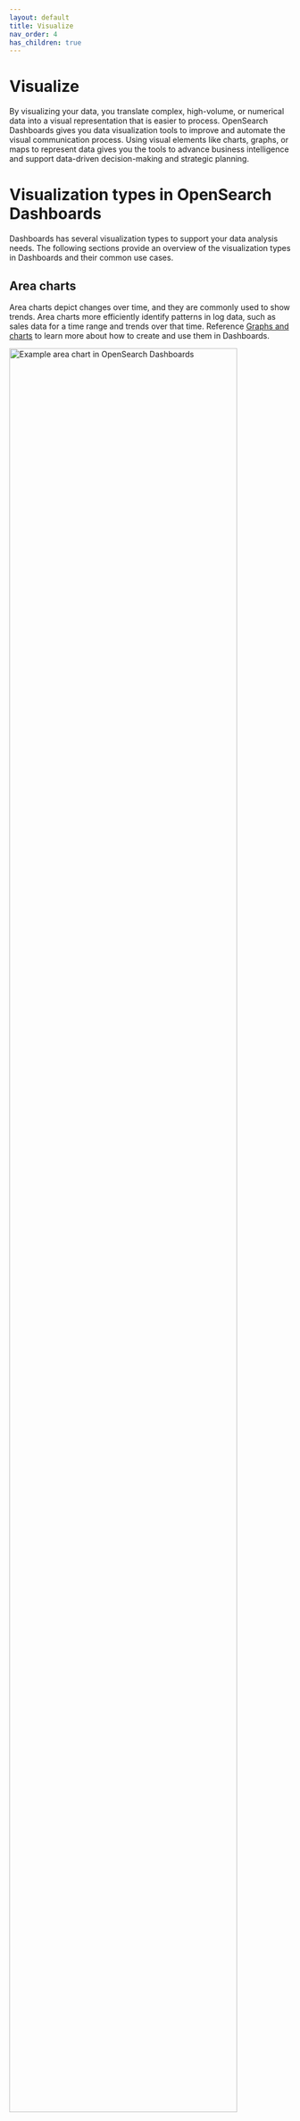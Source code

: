 ```yaml
---
layout: default
title: Visualize
nav_order: 4
has_children: true
---
```


# Visualize

By visualizing your data, you translate complex, high-volume, or numerical data into a visual representation that is easier to process. OpenSearch Dashboards gives you data visualization tools to improve and automate the visual communication process. Using visual elements like charts, graphs, or maps to represent data gives you the tools to advance business intelligence and support data-driven decision-making and strategic planning.

# Visualization types in OpenSearch Dashboards

Dashboards has several visualization types to support your data analysis needs. The following sections provide an overview of the visualization types in Dashboards and their common use cases.

## Area charts

Area charts depict changes over time, and they are commonly used to show trends. Area charts more efficiently identify patterns in log data, such as sales data for a time range and trends over that time. Reference [Graphs and charts]({{site.url}}{{site.baseurl}}/dashboards/visualize/graphs-and-charts) to learn more about how to create and use them in Dashboards.

 <img src="{{site.url}}{{site.baseurl}}/images/area-chart-1.png" alt="Example area chart in OpenSearch Dashboards" height="90%">

## Bar charts

Bar charts, vertical or horizontal, compare categorical data and depict changes of a variable over a period of time. Reference [Graphs and charts]({{site.url}}{{site.baseurl}}/dashboards/visualize/graphs-and-charts) to learn more about how to create and use them in Dashboards.

<table style="table-layout: fixed ; width: 100%;">
<tbody>
<tr style="text-align: center; vertical-align:center;">
<td><img src="{{site.url}}{{site.baseurl}}/images/bar-chart-1.png" alt="Example vertical bar chart in OpenSearch Dashboards" height="100"></td>
<td><img src="{{site.url}}{{site.baseurl}}/images/bar-horizontal-1.png" alt="Example horizontal bar chart in OpenSearch Dashboards" height="100"></td>
</tr>
<tr style="text-align: center; vertical-align:top; font-weight: bold; color: rgb(0,59,92)">
<td>Vertical bar chart</td>
<td>Horizontal bar chart</td>
</tr>
</tbody>
</table>

## Controls

Controls is a panel, instead of a visualization type, added to a dashboard to filter data. Controls gives users the capability to add interactive inputs to a dashboard. You can create two types of controls in Dashboards: **Options list** and **Range slider**. **Options list** is a dropdown options list that allows filtering of data by a terms aggregation, such as `machine.os.keyword`. **Range slider** allows filtering within specified value ranges, such as `hour_of_day`.  

<img src="{{site.url}}{{site.baseurl}}/images/controls-1.png" alt="Example visualization using controls to filter data in OpenSearch Dashboards" height="100">

## Data tables

Data tables, or tables, show your raw data in tabular form. 
Reference [Data tables]({{site.url}}{{site.baseurl}}/dashboards/visualize/tables) to learn how to create and use them in Dashboards.

<img src="{{site.url}}{{site.baseurl}}/images/data-table-1.png" alt="Example data table in OpenSearch Dashboards" height="100">

## Gantt charts

Gantt charts show the start, end, and duration of unique events in a sequence. Gantt charts are useful in trace analytics, telemetry, and anomaly detection use cases where you want to understand interactions and dependencies between various events in a schedule. **Gantt chart** is currently a plugin, instead of built-in, visualization type in Dashboards. Reference [Gantt charts]({{site.url}}{{site.baseurl}}/dashboards/visualize/gantt/) to learn how to create and use them in Dashboards.

<img src="{{site.url}}{{site.baseurl}}/images/gantt-chart.png" alt="Example Gantt chart in OpenSearch Dashboards" height="100">

## Gauge charts

Gauge charts look similar to an analog speedometer that reads left to right from zero. They display how much there is of the thing you are measuring, and this measurement can exist alone or in relation to another measurement, such as tracking performance against benchmarks or goals. Reference [Gauge charts]({{site.url}}{{site.baseurl}}/dashboards/visualize/gauge) to learn how to create and use them in Dashboards.

<img src="{{site.url}}{{site.baseurl}}/images/gauge-1.png" alt="Example gauge chart in OpenSearch Dashboards" width="90%">

## Heat maps

A heat map is a view of a histogram (a graphical representation of the distribution of numerical data) over time. Instead of using bar height as a representation of frequency, as with a histogram, heat maps use cells, or coloring a cell proportional to the number of values. Reference [Heat maps]({{site.url}}{{site.baseurl}}/dashboards/visualize/heat-maps) to learn how to create and use them in Dashboards.

<img src="{{site.url}}{{site.baseurl}}/images/heat-map-1.png" alt="Example heat map in OpenSearch Dashboards" height="65">

## Line graphs

Line charts compare changes in measure values over a period of time, such as gross sales by month or gross sales and net sales by month. Reference [Graphs and charts]({{site.url}}{{site.baseurl}}/dashboards/visualize/graphs-and-charts) to learn more about how to create and use them in Dashboards.

<img src="{{site.url}}{{site.baseurl}}/images/line-1.png" alt="Example line graph in OpenSearch Dashboards" height="100">

## Maps
### Coordinate maps

Coordinate maps show location-based data on a map. Use coordinate maps to visualize GPS data (latitude and longitude coordinates) on a map. For information about OpenSearch-supported coordinate field types, see [Geographic field types]({{site.url}}{{site.baseurl}}/opensearch/supported-field-types/geo-shape/) and [Cartesian field types]({{site.url}}{{site.baseurl}}/opensearch/supported-field-types/xy/).

### Region maps

Region maps show patterns and trends across geographic locations. A region map is one of the basemaps in Dashboards. For information about creating custom vector maps in Dashboards, see [Region map visualizations](https://opensearch.org/docs/latest/dashboards/geojson-regionmaps/).

See [Maps]({{site.url}}{{site.baseurl}}/dashboards/visualize/maps/) to learn how to create and use them in Dashboards. 

<img src="{{site.url}}{{site.baseurl}}/images/map-1.png" alt="Example coordinate map in OpenSearch Dashboards" height="100">

## Markdown

Markdown is a the markup language used in Dashboards to provide context to your data visualizations. Using Markdown, you can display information and instructions along with the visualization. Reference [Markdown]({{site.url}}{{site.baseurl}}/dashboards/visualize/markdown/) to learn how to use this markup language with visualizations in Dashboards.

<img src="{{site.url}}{{site.baseurl}}/images/markdown-1.png" alt="Example coordinate map in OpenSearch Dashboards" height="100">

## Metric values

Metric values, or number charts, show a numerical value for a specific period,  such as total sales year to date, and you can add a trend indicator, such as sales from the last period,  to compare the current data to data from another period. Metric values display the percentage or value change between . Reference [Metric charts]({{site.url}}{{site.baseurl}}/dashboards/visualize/metric-charts) to learn how to create and use them in Dashboards.

<img src="{{site.url}}{{site.baseurl}}/images/metric-chart-1.png" alt="Example metric chart in OpenSearch Dashboards" height="100">

## Pie charts

Pie charts compare values for items in a dimension, such as a percentage of a total amount. Reference [Pie charts]({{site.url}}{{site.baseurl}}/dashboards/visualize/pie-charts/) to learn how to create and use them in Dashboards.

<img src="{{site.url}}{{site.baseurl}}/images/pie-1.png" alt="Example pie chart in OpenSearch Dashboards" height="100">

## TSVB

The time-series visual builder (TSVB) is a data visualization tool in Dashboards used to create detailed time-series visualizations. For example, you can use TSVB to build visualizations that show data over time, such as flights by status over time or flight delays by delay type over time. Currently, TSVB can be used to create the following Dashboards visualization types: Area, Line, Metric, Gauge, Markdown, and Data Table. Reference [TSVB]({{site.url}}{{site.baseurl}}/dashboards/visualize/TSVB/) to learn how to create and use this set of visualization types in Dashboards.

<img src="{{site.url}}{{site.baseurl}}/images/TSVB-1.png" alt="Example TSVB in OpenSearch Dashboards" height=100>

## Tag cloud

Tag (or word) clouds are a way to display how often a word is used in relation to other words in a dataset. The best use for this type of visual is to show word or phrase frequency. Learn how to create and use [Tag clouds]({{site.url}}{{site.baseurl}}/dashboards/visualize/tag-clouds/) in Dashboards.

<img src="{{site.url}}{{site.baseurl}}/images/word-cloud-1.png" alt="Example Tag cloud in OpenSearch Dashboards" height="100">

## Timeline

Timeline is a data visualization tool in Dashboards that you can use to create time-series visualizations. Currently, Timeline can be used to create the following Dashboards visualization types: Area and Line. Reference [Timelines]({{site.url}}{{site.baseurl}}/dashboards/visualize/timeline/) to learn how to create and use them in Dashboards.

<img src="{{site.url}}{{site.baseurl}}/images/timeline-1.png" alt="Example Timeline in OpenSearch Dashboards" height="100">

## VisBuilder

VisBuilder is a drag-and-drop data visualization tool in Dashboards. It gives you an immediate view of your data without the need to preselect the datasource or visualization type output. Currently, VisBuilder can be used to create the following Dashboards visualization types: Area, Bar, Line, Metric, and Data Table. Reference [VisBuilder]({{site.url}}{{site.baseurl}}/dashboards/visbuilder/) to learn how to create and use drag-and-drop visualizations in Dashboards.

<img src="{{site.url}}{{site.baseurl}}/images/drag-drop-generated-viz.png" alt="Example Timeline in OpenSearch Dashboards" height="100">

## Vega

[Vega](https://vega.github.io/vega/) and [Vega-Lite](https://vega.github.io/vega-lite/) are open-source, declarative language visualization grammars for creating, sharing, and saving interactive data visualizations. Vega visualizations give you the flexibility to visualize multidimensional data using a layered approach in order to build and manipulate visualizations in a structured manner. Vega can be used to create customized visualizations using any Dashboards visualization type.

Reference [Vega and Vega-Lite]({{site.url}}{{site.baseurl}}/dashboards/visualize/vega) to learn how to create and use these visualization grammars in Dashboards.

<img src="{{site.url}}{{site.baseurl}}/images/vega-1.png" alt="Example Vega visualization with JSON specification in OpenSearch Dashboards" height="100">